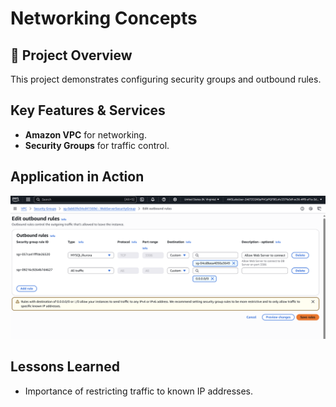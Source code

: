 # Networking Concepts

## 📌 Project Overview
This project demonstrates configuring security groups and outbound rules.

## Key Features & Services
- **Amazon VPC** for networking.
- **Security Groups** for traffic control.

## Application in Action
![Security Group](p5-1.png)

## Lessons Learned
- Importance of restricting traffic to known IP addresses.
